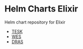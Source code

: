 # Helm Charts Elixir

Helm chart repository for Elixir

* [TESK](README-tesk.html)
* [WES](README-wes.html)
* [DRAS](README-drs.html)
